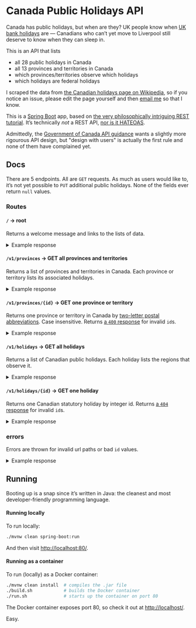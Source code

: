 # Canada Public Holidays API

Canada has public holidays, but when are they? UK people know when [UK bank holidays](https://www.gov.uk/bank-holidays) are — Canadians who can’t yet move to Liverpool still deserve to know when they can sleep in.

This is an API that lists

- all 28 public holidays in Canada
- all 13 provinces and territories in Canada
- which provinces/territories observe which holidays
- which holidays are federal holidays

I scraped the data from [the Canadian holidays page on Wikipedia](https://en.wikipedia.org/wiki/Public_holidays_in_Canada), so if you notice an issue, please edit the page yourself and then [email me](mailto:paul@pcraig3.ca) so that I know.

This is a [Spring Boot](https://spring.io/projects/spring-boot) app, based on [the very philosophically intriguing REST tutorial](http://spring.io/guides/tutorials/rest/). It’s technically _not_ a REST API, [nor is it HATEOAS](https://www.youtube.com/watch?v=DksSPZTZES0).

Admittedly, the [Government of Canada API guidance](https://www.canada.ca/en/government/publicservice/modernizing/government-canada-standards-apis.html) wants a slightly more rigourous API design, but "design with users" is actually the first rule and none of them have complained yet.

## Docs

There are 5 endpoints.
All are `GET` requests.
As much as users would like to, it’s not yet possible to `PUT` additional public holidays.
None of the fields ever return `null` values.

### Routes

#### `/` → root

Returns a welcome message and links to the lists of data.

<details>
<summary>Example response</summary>

```json
{
  "_links": {
    "holidays": {
      "href": "url"
    },
    "self": {
      "href": "url"
    },
    "provinces": {
      "href": "url"
    }
  },
  "message": "welcome message"
}
```

</details>

#### `/v1/provinces` → GET all provinces and territories

Returns a list of provinces and territories in Canada. Each province or territory lists its associated holidays.

<details>
<summary>Example response</summary>

```json
{
  "provinces": [
    {
      "id": "AB",
      "nameEn": "Alberta",
      "nameFr": "Alberta",
      "holidays": [
        {
          "id": 1,
          "date": "2019-01-01",
          "nameEn": "New Year’s Day",
          "nameFr": "Jour de l’An",
          "national": true
        },
        ...
      ],
      "nextHoliday": {
        "id": 4,
        "date": "2019-02-18",
        "nameEn": "Family Day",
        "nameFr": "Fête de la famille",
        "national": false
      }
    },
    ...
  ],
  "_links": {
    "holidays": {
      "href": "url"
    },
    "self": {
      "href": "url"
    },
    "root": {
      "href": "url"
    }
  }
}
```

</details>

#### `/v1/provinces/{id}` → GET one province or territory

Returns one province or territory in Canada by [two-letter postal abbreviations](https://en.wikipedia.org/wiki/Canadian_postal_abbreviations_for_provinces_and_territories#Names_and_abbreviations). Case insensitive. Returns [a `400` response](https://github.com/pcraig3/holidays-canada#errors) for invalid `id`s.

<details>
<summary>Example response</summary>

```json
{
  "province": {
    "id": "AB",
    "nameEn": "Alberta",
    "nameFr": "Alberta",
    "holidays": [
      {
        "id": 1,
        "date": "2019-01-01",
        "nameEn": "New Year’s Day",
        "nameFr": "Jour de l’An",
        "national": true
      },
      ...
    ],
    "nextHoliday": {
      "id": 4,
      "date": "2019-02-18",
      "nameEn": "Family Day",
      "nameFr": "Fête de la famille",
      "national": false
    }
  },
  "_links": {
    "self": {
      "href": "url"
    },
    "provinces": {
      "href": "url"
    },
    "holidays": {
      "href": "url"
    },
    "root": {
      "href": "url"
    }
  }
}
```

</details>

#### `/v1/holidays` → GET all holidays

Returns a list of Canadian public holidays. Each holiday lists the regions that observe it.

<details>
<summary>Example response</summary>

```json
{
  "holidays": [
    {
      "id": 1,
      "date": "2019-01-01",
      "nameEn": "New Year’s Day",
      "nameFr": "Jour de l’An",
      "provinces": [
        {
          "id": "AB",
          "nameEn": "Alberta",
          "nameFr": "Alberta"
        },
        ...
      ],
      "national": true
    },
    ...
  ],
  "_links": {
    "self": {
      "href": "url"
    },
    "provinces": {
      "href": "url"
    },
    "root": {
      "href": "url"
    }
  }
}
```

</details>

#### `/v1/holidays/{id}` → GET one holiday

Returns one Canadian statutory holiday by integer id. Returns [a `404` response](https://github.com/pcraig3/holidays-canada#errors) for invalid `id`s.

<details>
<summary>Example response</summary>

```json

  "_links": {
    "self": {
      "href": "url"
    },
    "provinces": {
      "href": "url"
    },
    "holidays": {
      "href": "url"
    },
    "root": {
      "href": "url"
    }
  },
  "holiday": {
    "id": 1,
    "date": "2019-01-01",
    "nameEn": "New Year’s Day",
    "nameFr": "Jour de l’An",
    "provinces": [
      {
        "id": "AB",
        "nameEn": "Alberta",
        "nameFr": "Alberta"
      },
      ...
    ],
    "national": true
  }
}
```

</details>

### errors

Errors are thrown for invalid url paths or bad `id` values.

<details>
<summary>Example response</summary>

```json
{
  "error": {
    "message": "error message",
    "status": 400,
    "timestamp": "2019-01-27T05:33:53.241+0000"
  }
}
```

</details>

## Running

Booting up is a snap since it’s written in Java: the cleanest and most developer-friendly programming language.

#### Running locally

To run locally:

```bash
./mvnw clean spring-boot:run
```

And then visit [http://localhost:80/](http://localhost:80/).

#### Running as a container

To run (locally) as a Docker container:

```bash
./mvnw clean install  # compiles the .jar file
./build.sh            # builds the Docker container
./run.sh              # starts up the container on port 80
```

The Docker container exposes port 80, so check it out at [http://localhost/](http://localhost:80/).

Easy.
